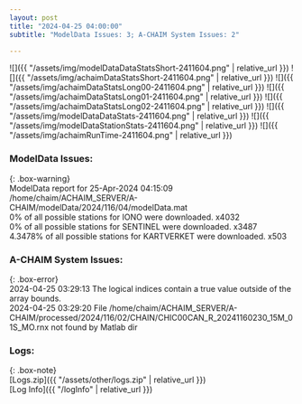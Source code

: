 ```yaml
---
layout: post
title: "2024-04-25 04:00:00"
subtitle: "ModelData Issues: 3; A-CHAIM System Issues: 2"

---
```


![]({{ "/assets/img/modelDataDataStatsShort-2411604.png" | relative_url }})
![]({{ "/assets/img/achaimDataStatsShort-2411604.png" | relative_url }})
![]({{ "/assets/img/achaimDataStatsLong00-2411604.png" | relative_url }})
![]({{ "/assets/img/achaimDataStatsLong01-2411604.png" | relative_url }})
![]({{ "/assets/img/achaimDataStatsLong02-2411604.png" | relative_url }})
![]({{ "/assets/img/modelDataDataStats-2411604.png" | relative_url }})
![]({{ "/assets/img/modelDataStationStats-2411604.png" | relative_url }})
![]({{ "/assets/img/achaimRunTime-2411604.png" | relative_url }})


### ModelData Issues:  
  
{: .box-warning}  
 ModelData report for 25-Apr-2024 04:15:09   
 /home/chaim/ACHAIM_SERVER/A-CHAIM/modelData/2024/116/04/modelData.mat   
 0% of all possible stations for IONO were downloaded. x4032   
 0% of all possible stations for SENTINEL were downloaded. x3487   
 4.3478% of all possible stations for KARTVERKET were downloaded. x503   
  
### A-CHAIM System Issues:  
  
{: .box-error}  
2024-04-25 03:29:13 The logical indices contain a true value outside of the array bounds.  
2024-04-25 03:29:20 File /home/chaim/ACHAIM_SERVER/A-CHAIM/processed/2024/116/02/CHAIN/CHIC00CAN_R_20241160230_15M_01S_MO.rnx not found by Matlab dir  

### Logs:  
  
{: .box-note}  
[Logs.zip]({{ "/assets/other/logs.zip" | relative_url }})  
[Log Info]({{ "/logInfo" | relative_url }})  
